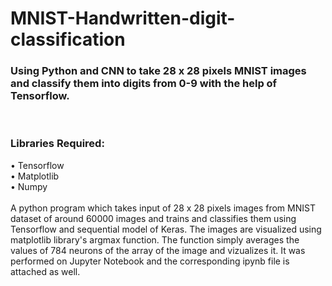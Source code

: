 # MNIST-Handwritten-digit-classification
<h3>Using Python and CNN to take 28 x 28 pixels MNIST images and classify them into digits from 0-9 with the help of Tensorflow.</h3>

<br/>
<h3>Libraries Required:<br/></h3>
• Tensorflow <br/>
• Matplotlib<br/>
• Numpy<br/>
<br/>
A python program which takes input of 28 x 28 pixels images from MNIST dataset of around 60000 images and trains and classifies them using Tensorflow and sequential model of Keras.
The images are visualized using matplotlib library's argmax function. 
The function simply averages the values of 784 neurons of the array of the image and vizualizes it. It was performed on Jupyter Notebook and the corresponding ipynb file is attached as well.
